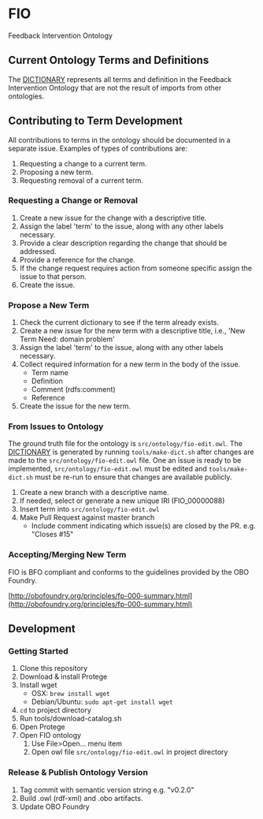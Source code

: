 # FIO
Feedback Intervention Ontology

## Current Ontology Terms and Definitions
The [DICTIONARY](DICTIONARY.md) represents all terms and definition in the Feedback Intervention Ontology that are not the result of imports from other ontologies.

## Contributing to Term Development
All contributions to terms in the ontology should be documented in a separate issue. Examples of types of contributions are:
1. Requesting a change to a current term.
1. Proposing a new term.
1. Requesting removal of a current term.

### Requesting a Change or Removal
1. Create a new issue for the change with a descriptive title.
1. Assign the label 'term' to the issue, along with any other labels necessary.
1. Provide a clear description regarding the change that should be addressed.
1. Provide a reference for the change.
1. If the change request requires action from someone specific assign the issue to that person.
1. Create the issue.

### Propose a New Term
1. Check the current dictionary to see if the term already exists.
1. Create a new issue for the new term with a descriptive title, i.e., 'New Term Need: domain problem'
1. Assign the label 'term' to the issue, along with any other labels necessary.
1. Collect required information for a new term in the body of the issue.
    * Term name
    * Definition
    * Comment (rdfs:comment)
    * Reference
1. Create the issue for the new term.

### From Issues to Ontology
The ground truth file for the ontology is `src/ontology/fio-edit.owl`. The [DICTIONARY](DICTIONARY.md) is generated by running `tools/make-dict.sh` after changes are made to the `src/ontology/fio-edit.owl` file. One an issue is ready to be implemented, `src/ontology/fio-edit.owl` must be edited and `tools/make-dict.sh` must be re-run to ensure that changes are available publicly.

1. Create a new branch with a descriptive name.
1. If needed, select or generate a new unique IRI (FIO_00000088)
1. Insert term into `src/ontology/fio-edit.owl`
1. Make Pull Request against master branch
    * Include comment indicating which issue(s) are closed by the PR. e.g. "Closes #15"

### Accepting/Merging New Term
FIO is BFO compliant and conforms to the guidelines provided by the OBO Foundry.

[http://obofoundry.org/principles/fp-000-summary.html](http://obofoundry.org/principles/fp-000-summary.html)

## Development
### Getting Started
1. Clone this repository
2. Download & install Protege
3. Install wget
    * OSX: `brew install wget`
    * Debian/Ubuntu: `sudo apt-get install wget`
3. `cd` to project directory
4. Run tools/download-catalog.sh
5. Open Protege
6. Open FIO ontology
    1. Use File>Open... menu item
    2. Open owl file `src/ontology/fio-edit.owl` in project directory

### Release & Publish Ontology Version
1. Tag commit with semantic version string e.g. "v0.2.0"
1. Build .owl (rdf-xml) and .obo artifacts.
1. Update OBO Foundry
